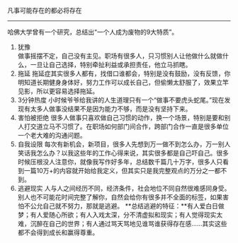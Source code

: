 凡事可能存在的都必将存在

___
哈佛大学曾有一个研究，总结出“一个人成为废物的9大特质”。

1. 犹豫  
	做事摇摆不定，自己没有主见。职场有很多人，只习惯别人让他做什么就做什么，一旦让自己选择，特别牵扯利益或承担责任，他立马抓瞎。
2. 拖延
	拖延症其实很多人都有，找借口谁都会，特别是没有鼓励，没有反馈，你明知道长期健身身体好，努力工作可以成长自己，但偷懒太舒服了，效果立竿见影，所以更容易选择拖延。
3. 3分钟热度
	小时候爷爷给我讲的人生道理只有一个“做事不要虎头蛇尾。”现在发现有太多人做事没结果不是因为能力不够，而是没有坚持下来。
4. 害怕被拒绝
	很多人做事只喜欢做自己习惯的动作，换一个场景，特别是要和别人打交道立马不习惯了。在职场如何部门间合作，跨部门合作一直是很多单位一个老大难的沟通问题。
5. 自我设限
	每次有新机会，新项目，很多人先想到万一做不到怎么办，万一别人笑话我怎么办？以我这些年的工作心得来说，其实很多都是自己吓自己。很多时候压根没人注意你，就像我写作好多年，总结数千篇几十万字，很多人只看到一篇10万+的内容就开始给我定义，但其实只是我完整观点的万分之一都不到。
6. 逃避现实
	人与人之间经历不同，经济条件，社会地位不同自然很难感同身受。别人也不可能花时间完整了解你，自然会给你有很多并不全面的标签，如果害怕不公允自己就不努力，那就是逃避。
	**总结逃避的特征：**有人爱白日做梦；有人爱随心所欲；有人入戏太深，分不清虚拟和现实；有人觉得现实太难，沉醉在自己的世界；有人通过骂天骂地见谁骂谁获得存在感……其实这些都不会得到成长和赢得尊重。

